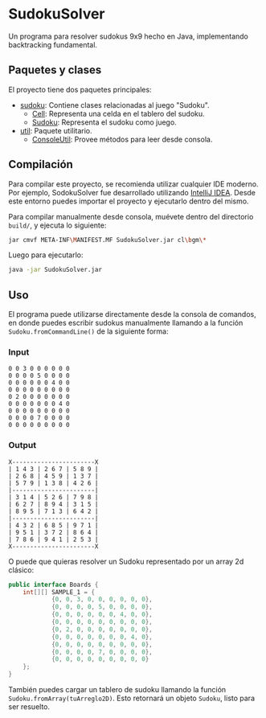 SudokuSolver
===

Un programa para resolver sudokus 9x9 hecho en Java, implementando backtracking fundamental.

## Paquetes y clases
El proyecto tiene dos paquetes principales:
  * [sudoku](https://github.com/ubiobio/SudokuSolver/tree/master/src/cl/bgm/sudoku): Contiene clases relacionadas al juego "Sudoku".
    * [Cell](https://github.com/ubiobio/SudokuSolver/blob/master/src/cl/bgm/sudoku/Cell.java): Representa una celda en el tablero del sudoku.
    * [Sudoku](https://github.com/ubiobio/SudokuSolver/blob/master/src/cl/bgm/sudoku/Sudoku.java): Representa el sudoku como juego.
  * [util](https://github.com/ubiobio/SudokuSolver/tree/master/src/cl/bgm/util): Paquete utilitario.
    * [ConsoleUtil](https://github.com/ubiobio/SudokuSolver/blob/master/src/cl/bgm/util/ConsoleUtil.java): Provee métodos para leer desde consola.

## Compilación
Para compilar este proyecto, se recomienda utilizar cualquier IDE moderno. Por ejemplo, SodokuSolver fue desarrollado
utilizando  [IntelliJ IDEA](https://www.jetbrains.com/idea/). Desde este entorno puedes importar el proyecto y
ejecutarlo dentro del mismo.

Para compilar manualmente desde consola, muévete dentro del directorio `build/`, y ejecuta lo siguiente:
```sh
jar cmvf META-INF\MANIFEST.MF SudokuSolver.jar cl\bgm\*
```

Luego para ejecutarlo:
```sh
java -jar SudokuSolver.jar
```

## Uso
El programa puede utilizarse directamente desde la consola de comandos, en donde puedes escribir sudokus manualmente
llamando a la función `Sudoku.fromCommandLine()` de la siguiente forma:

### Input
```
0 0 3 0 0 0 0 0 0
0 0 0 0 5 0 0 0 0
0 0 0 0 0 0 4 0 0
0 0 0 0 0 0 0 0 0
0 2 0 0 0 0 0 0 0
0 0 0 0 0 0 0 4 0
0 0 0 0 0 0 0 0 0
0 0 0 0 7 0 0 0 0
0 0 0 0 0 0 0 0 0
```

### Output
```
X-----------------------X
| 1 4 3 | 2 6 7 | 5 8 9 |
| 2 6 8 | 4 5 9 | 1 3 7 |
| 5 7 9 | 1 3 8 | 4 2 6 |
|-----------------------|
| 3 1 4 | 5 2 6 | 7 9 8 |
| 6 2 7 | 8 9 4 | 3 1 5 |
| 8 9 5 | 7 1 3 | 6 4 2 |
|-----------------------|
| 4 3 2 | 6 8 5 | 9 7 1 |
| 9 5 1 | 3 7 2 | 8 6 4 |
| 7 8 6 | 9 4 1 | 2 5 3 |
X-----------------------X
```

O puede que quieras resolver un Sudoku representado por un array 2d clásico:
```java
public interface Boards {
    int[][] SAMPLE_1 = {
            {0, 0, 3, 0, 0, 0, 0, 0, 0},
            {0, 0, 0, 0, 5, 0, 0, 0, 0},
            {0, 0, 0, 0, 0, 0, 4, 0, 0},
            {0, 0, 0, 0, 0, 0, 0, 0, 0},
            {0, 2, 0, 0, 0, 0, 0, 0, 0},
            {0, 0, 0, 0, 0, 0, 0, 4, 0},
            {0, 0, 0, 0, 0, 0, 0, 0, 0},
            {0, 0, 0, 0, 7, 0, 0, 0, 0},
            {0, 0, 0, 0, 0, 0, 0, 0, 0}
    };
}
```

También puedes cargar un tablero de sudoku llamando la función `Sudoku.fromArray(tuArreglo2D)`. Esto retornará un
objeto `Sudoku`, listo para ser resuelto.

